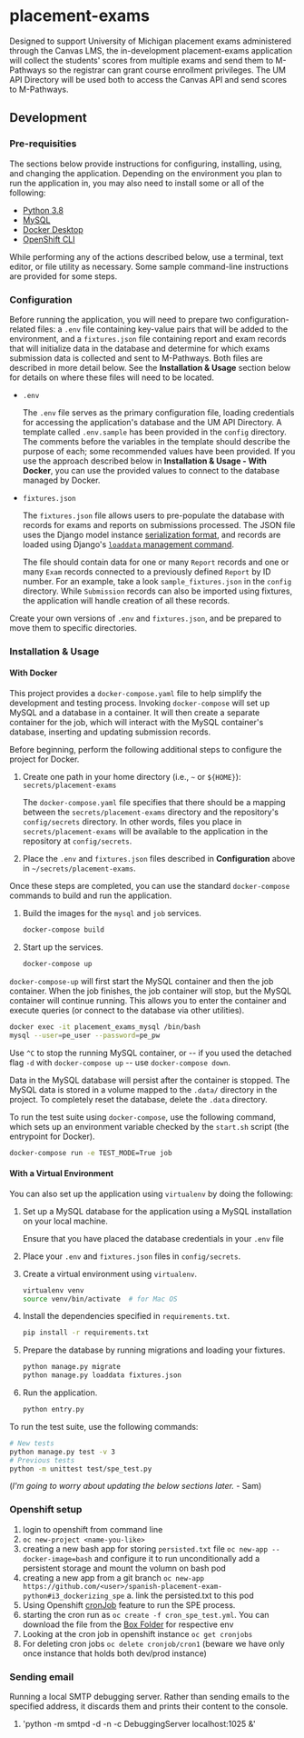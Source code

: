# placement-exams

Designed to support University of Michigan placement exams administered through the Canvas LMS,
the in-development placement-exams application will collect the students' scores from multiple exams
and send them to M-Pathways so the registrar can grant course enrollment privileges. The UM API Directory
will be used both to access the Canvas API and send scores to M-Pathways.

## Development

### Pre-requisities

The sections below provide instructions for configuring, installing, using, and changing 
the application. Depending on the environment you plan to run the application in, you may 
also need to install some or all of the following:

* [Python 3.8](https://docs.python.org/3/)
* [MySQL](https://dev.mysql.com/doc/)
* [Docker Desktop](https://www.docker.com/products/docker-desktop)
* [OpenShift CLI](https://docs.openshift.com/enterprise/3.1/cli_reference/get_started_cli.html)

While performing any of the actions described below, use a terminal, text editor, or file
utility as necessary. Some sample command-line instructions are provided for some steps.

### Configuration

Before running the application, you will need to prepare two configuration-related files:
a `.env` file containing key-value pairs that will be added to the environment, and
a `fixtures.json` file containing report and exam records that will initialize data in the database
and determine for which exams submission data is collected and sent to M-Pathways.
Both files are described in more detail below. See the **Installation & Usage** section below for details
on where these files will need to be located.

* `.env`

  The `.env` file serves as the primary configuration file, loading credentials for accessing
  the application's database and the UM API Directory. A template called `.env.sample` has been provided in
  the `config` directory. The comments before the variables in the template should describe the purpose of
  each; some recommended values have been provided. If you use the approach described below
  in **Installation & Usage - With Docker**, you can use the provided values to connect to the database
  managed by Docker.

* `fixtures.json`

  The `fixtures.json` file allows users to pre-populate the database with records for exams and reports
  on submissions processed. The JSON file uses the Django model instance
  [serialization format](https://docs.djangoproject.com/en/3.0/topics/serialization/#serialization-formats-json),
  and records are loaded using Django's
  [`loaddata` management command](https://docs.djangoproject.com/en/3.0/ref/django-admin/#loaddata).
  
  The file should contain data for one or many `Report` records and one or many `Exam` records
  connected to a previously defined `Report` by ID number. For an example, take a look `sample_fixtures.json`
  in the `config` directory. While `Submission` records can also be imported using fixtures, the application
  will handle creation of all these records.

Create your own versions of `.env` and `fixtures.json`, and be prepared to move them to specific directories.

### Installation & Usage

#### With Docker

This project provides a `docker-compose.yaml` file to help simplify the development and testing process. 
Invoking `docker-compose` will set up MySQL and a database in a container. 
It will then create a separate container for the job, which will interact with the MySQL container's database,
inserting and updating submission records.

Before beginning, perform the following additional steps to configure the project for Docker.

1. Create one path in your home directory (i.e., `~` or `${HOME}`): `secrets/placement-exams`

    The `docker-compose.yaml` file specifies that there should be a mapping between 
    the `secrets/placement-exams` directory and the repository's `config/secrets` directory.
    In other words, files you place in `secrets/placement-exams` will be available to the application
    in the repository at `config/secrets`.

2. Place the `.env` and `fixtures.json` files described in **Configuration** above in `~/secrets/placement-exams`.

Once these steps are completed, you can use the standard `docker-compose` commands to build and run the application.

1. Build the images for the `mysql` and `job` services.

    ```sh
    docker-compose build
    ```

2. Start up the services.

    ```sh
    docker-compose up
    ```

`docker-compose-up` will first start the MySQL container and then the job container. 
When the job finishes, the job container will stop, but the MySQL container will continue running.
This allows you to enter the container and execute queries (or connect to the database via other utilities).

```sh
docker exec -it placement_exams_mysql /bin/bash
mysql --user=pe_user --password=pe_pw
```

Use `^C` to stop the running MySQL container,
or -- if you used the detached flag `-d` with `docker-compose up` -- use `docker-compose down`.

Data in the MySQL database will persist after the container is stopped.
The MySQL data is stored in a volume mapped to the `.data/` directory in the project.
To completely reset the database, delete the `.data` directory.

To run the test suite using `docker-compose`, use the following command, which sets up an environment variable
checked by the `start.sh` script (the entrypoint for Docker).

```sh
docker-compose run -e TEST_MODE=True job
```

#### With a Virtual Environment

You can also set up the application using `virtualenv` by doing the following:

1. Set up a MySQL database for the application using a MySQL installation on your local machine.
   
   Ensure that you have placed the database credentials in your `.env` file

2. Place your `.env` and `fixtures.json` files in `config/secrets`.

3. Create a virtual environment using `virtualenv`.

    ```sh
    virtualenv venv
    source venv/bin/activate  # for Mac OS
    ```

4. Install the dependencies specified in `requirements.txt`.

    ```sh
    pip install -r requirements.txt
    ```

5. Prepare the database by running migrations and loading your fixtures.

    ```sh
    python manage.py migrate
    python manage.py loaddata fixtures.json
    ```

6. Run the application.

    ```sh
    python entry.py
    ```

To run the test suite, use the following commands:

  ```sh
  # New tests
  python manage.py test -v 3
  # Previous tests
  python -m unittest test/spe_test.py
  ```

(*I'm going to worry about updating the below sections later.* - Sam)

### Openshift setup
1. login to openshift from command line
2. `oc new-project <name-you-like>`
3. creating a new bash app for storing `persisted.txt` file `oc new-app --docker-image=bash` and configure it to run 
    unconditionally add a persistent storage
   and mount the volumn on bash pod
4. creating a new app from a git branch `oc new-app https://github.com/<user>/spanish-placement-exam-python#i3_dockerizing_spe`
    a. link the persisted.txt to this pod
5. Using Openshift [cronJob](https://docs.openshift.com/container-platform/3.10/dev_guide/cron_jobs.html) feature to run the SPE process.
6. starting the cron run as `oc create -f cron_spe_test.yml`. You can download the file from the [Box Folder](https://umich.app.box.com/folder/67252746472) for respective env
7. Looking at the cron job in openshift instance `oc get cronjobs`
8. For deleting cron jobs `oc delete cronjob/cron1` (beware we have only once instance that holds both dev/prod instance)

### Sending email
Running a local SMTP debugging server. Rather than sending emails to the specified address, 
it discards them and prints their content to the console.
1. 'python -m smtpd -d -n -c DebuggingServer localhost:1025 &'
